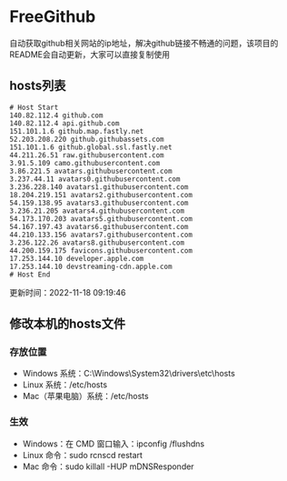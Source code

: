 # FreeGithub
自动获取github相关网站的ip地址，解决github链接不畅通的问题，该项目的README会自动更新，大家可以直接复制使用

## hosts列表
```base
# Host Start
140.82.112.4 github.com
140.82.112.4 api.github.com
151.101.1.6 github.map.fastly.net
52.203.208.220 github.githubassets.com
151.101.1.6 github.global.ssl.fastly.net
44.211.26.51 raw.githubusercontent.com
3.91.5.109 camo.githubusercontent.com
3.86.221.5 avatars.githubusercontent.com
3.237.44.11 avatars0.githubusercontent.com
3.236.228.140 avatars1.githubusercontent.com
18.204.219.151 avatars2.githubusercontent.com
54.159.138.95 avatars3.githubusercontent.com
3.236.21.205 avatars4.githubusercontent.com
54.173.170.203 avatars5.githubusercontent.com
54.167.197.43 avatars6.githubusercontent.com
44.210.133.156 avatars7.githubusercontent.com
3.236.122.26 avatars8.githubusercontent.com
44.200.159.175 favicons.githubusercontent.com
17.253.144.10 developer.apple.com
17.253.144.10 devstreaming-cdn.apple.com
# Host End
```

更新时间：2022-11-18 09:19:46

## 修改本机的hosts文件
### 存放位置
* Windows 系统：C:\Windows\System32\drivers\etc\hosts
* Linux 系统：/etc/hosts
* Mac（苹果电脑）系统：/etc/hosts

### 生效
* Windows：在 CMD 窗口输入：ipconfig /flushdns
* Linux 命令：sudo rcnscd restart
* Mac 命令：sudo killall -HUP mDNSResponder